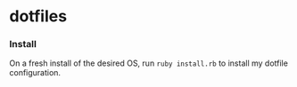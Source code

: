 dotfiles
========

### Install

On a fresh install of the desired OS, run `ruby install.rb` to install my dotfile configuration.
